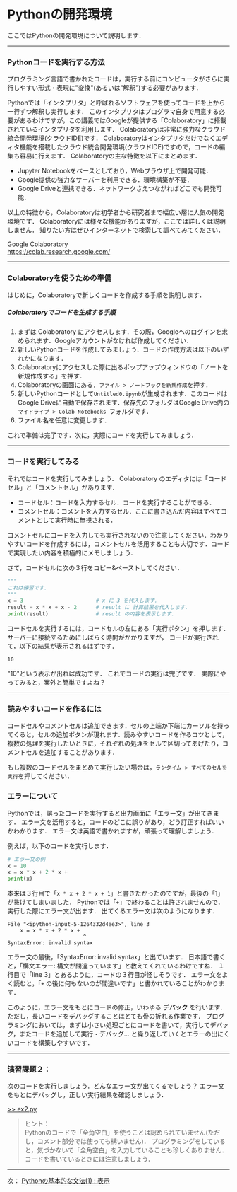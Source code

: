 # Pythonの開発環境

ここではPythonの開発環境について説明します．

--- 

### Pythonコードを実行する方法

プログラミング言語で書かれたコードは，実行する前にコンピュータがさらに実行しやすい形式・表現に"変換"(あるいは"解釈")する必要があります．

Pythonでは「インタプリタ」と呼ばれるソフトウェアを使ってコードを上から一行ずつ解釈し実行します．
このインタプリタはプログラマ自身で用意する必要があるわけですが，この講義ではGoogleが提供する「Colaboratory」に搭載されているインタプリタを利用します．
Colaboratoryは非常に強力なクラウド統合開発環境(クラウドIDE)です．
Colaboratoryはインタプリタだけでなくエディタ機能を搭載したクラウド統合開発環境(クラウドIDE)ですので，コードの編集も容易に行えます．
Colaboratoryの主な特徴を以下にまとめます．

- Jupyter Notebookをベースとしており，Webブラウザ上で開発可能．
- Google提供の強力なサーバーを利用できる．環境構築が不要．
- Google Driveと連携できる．ネットワークさえつながればどこでも開発可能．

以上の特徴から，Colaboratoryは初学者から研究者まで幅広い層に人気の開発環境です．
Colaboratoryには様々な機能がありますが，ここでは詳しくは説明しません． 知りたい方はぜひインターネットで検索して調べてみてください．

Google Colaboratory  
https://colab.research.google.com/

--- 

### Colaboratoryを使うための準備

はじめに，Colaboratoryで新しくコードを作成する手順を説明します．

##### Colaboratoryでコードを生成する手順
1. まずは Colaboratory にアクセスします．その際，Googleへのログインを求められます．Googleアカウントがなければ作成してください．  
1. 新しいPythonコードを作成してみましょう．コードの作成方法は以下のいずれかになります．
 1. Colaboratoryにアクセスした際に出るポップアップウィンドウの「ノートを新規作成する」を押す．
 1. Colaboratoryの画面にある，``ファイル > ノートブックを新規作成``を押す．
1. 新しいPythonコードとして`Untitled0.ipynb`が生成されます．このコードはGoogle Driveに自動で保存されます．保存先のフォルダはGoogle Drive内の ``マイドライブ > Colab Notebooks ``フォルダです．
1. ファイル名を任意に変更します．

これで準備は完了です．次に，実際にコードを実行してみましょう．

--- 

### コードを実行してみる

それではコードを実行してみましょう．
Colaboratory のエディタには「コードセル」と「コメントセル」があります．
- コードセル：コードを入力するセル．コードを実行することができる．
- コメントセル：コメントを入力するセル．ここに書き込んだ内容はすべてコメントとして実行時に無視される．

コメントセルにコードを入力しても実行されないので注意してください．わかりやすいコードを作成するには，コメントセルを活用することも大切です．コードで実現したい内容を積極的にメモしましょう．

さて，コードセルに次の３行をコピー&ペーストしてください．
````Python
"""
これは練習です．
"""
x = 3						# x に 3 を代入します．
result = x * x + x - 2		# result に 計算結果を代入します．
print(result)				# result の内容を表示します．
````

コードセルを実行するには，コードセルの左にある「実行ボタン」を押します．
サーバーに接続するためにしばらく時間がかかりますが，
コードが実行されて，以下の結果が表示されるはずです．

```
10
```

"10"という表示が出れば成功です．
これでコードの実行は完了です．
実際にやってみると，案外と簡単ですよね？

--- 

### 読みやすいコードを作るには

コードセルやコメントセルは追加できます．セルの上端か下端にカーソルを持ってくると，セルの追加ボタンが現れます．読みやすいコードを作るコツとして，複数の処理を実行したいときに，それぞれの処理をセルで区切ってあげたり，コメントセルを追加することがあります．

もし複数のコードセルをまとめて実行したい場合は，``ランタイム > すべてのセルを実行``を押してください．

### エラーについて

Pythonでは，誤ったコードを実行すると出力画面に「エラー文」が出てきます．
エラー文を活用すると，コードのどこに誤りがあり，どう訂正すればいいかわかります．
エラー文は英語で書かれますが，頑張って理解しましょう．

例えば，以下のコードを実行します．
```Python
# エラー文の例
x = 10
x = x * x + 2 * x + 
print(x)
```
本来は３行目で「`x * x + 2 * x + 1`」と書きたかったのですが，最後の「1」が抜けてしまいました．
Pythonでは「`+`」で終わることは許されませんので，実行した際にエラー文が出ます．
出てくるエラー文は次のようになります．
```
File "<ipython-input-5-1264332d4ee3>", line 3
    x = x * x + 2 * x +
                        ^
SyntaxError: invalid syntax
```
エラー文の最後，「SyntaxError: invalid syntax」と出ています．
日本語で書くと，「構文エラー: 構文が間違っています」と教えてくれているわけですね．
１行目で「line 3」とあるように，コードの３行目が怪しそうです．
エラー文をよく読むと，「`+` の後に何もないのが間違いです」と書かれていることがわかります．

このように，エラー文をもとにコードの修正，いわゆる **デバック** を行います．
ただし，長いコードをデバッグすることはとても骨の折れる作業です．
プログラミングにおいては，まずは小さい処理ごとにコードを書いて，実行してデバッグ，またコードを追加して実行・デバッグ…
と繰り返していくとエラーの出にくいコードを構築しやすいです．

---
### 演習課題２：

次のコードを実行しましょう．どんなエラー文が出てくるでしょう？
エラー文をもとにデバッグし，正しい実行結果を確認しましょう．

[>> ex2.py](ex2.py)

> ヒント：  
> Pythonのコードで「全角空白」を使うことは認められていません(ただし，コメント部分では使っても構いません)．
> プログラミングをしていると，気づかないで「全角空白」を入力していることも珍しくありません．
> コードを書いているときには注意しましょう．

--- 
次： [Pythonの基本的な文法(1) : 表示](../03_print/README.md)
